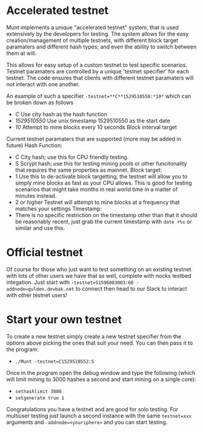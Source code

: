 # Accelerated testnet

Munt implements a unique "accelerated testnet" system, that is used extensively by the developers for testing.
The system allows for the easy creation/management of multiple testnets, with different block target paramaters and different hash types; and even the ability to switch between them at will.

This allows for easy setup of a custom testnet to test specific scenarios.
Testnet paramaters are controlled by a unique 'testnet specifier' for each testnet. The code ensures that clients with different testnet paramaters will not interact with one another.

An example of such a specifier `-testnet=**C**1529510550:*10*` which can be broken down as follows

- _C_ Use city hash as the hash function
- _1529510550_ Use unix timestamp 1529510550 as the start date
- _10_ Attempt to mine blocks every 10 seconds Block interval target

Current testnet paramaters that are supported (more may be added in future)
Hash Function:

- C City hash; use this for CPU friendly testing.
- S Scrypt hash; use this for testing mining pools or other funcitonality that requires the same properties as mainnet.
  Block target:
- 1 Use this to de-activate block targetting; the testnet will allow you to simply mine blocks as fast as your CPU allows. This is good for testing scenarios that might take months in real world time in a matter of minutes instead.
- 2 or higher Testnet will attempt to mine blocks at a frequency that matches your settings
  Timestamp:
- There is no specific restriction on the timestamp other than that it should be reasonably recent, just grab the current timestamp with `date +%s` or similar and use this.

# Official testnet

Of course for those who just want to test something on an existing testnet with lots of other users we have that as well, complete with nocks testbed integation.
Just start with `-testnet=S1596003003:60 -addnode=gulden.devbak.net` to connect then head to our Slack to interact with other testnet users!

# Start your own testnet

To create a new testnet simply create a new testnet specifier from the options above picking the ones that suit your need.
You can then pass it to the program:

- `./Munt -testnet=C1529510552:5`

Once in the program open the debug window and type the following (which will limit mining to 3000 hashes a second and start mining on a single core):

- `sethashlimit 3000`
- `setgenerate true 1`

Congratulations you have a testnet and are good for solo testing.
For multiuser testing just launch a second instance with the same `testnet=xxx` arguments and `-addnode=<youriphere>` and you can start testing.
